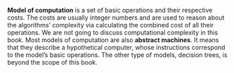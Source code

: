 **Model of computation** is a set of basic operations and their respective costs.
The costs are usually integer numbers and are used to reason about the algorithms’ complexity via
calculating the combined cost of all their operations. We are not going to discuss computational complexity
in this book.
Most models of computation are also **abstract machines**. It means that they describe a hypothetical
computer, whose instructions correspond to the model’s basic operations. The other type of models,
decision trees, is beyond the scope of this book.